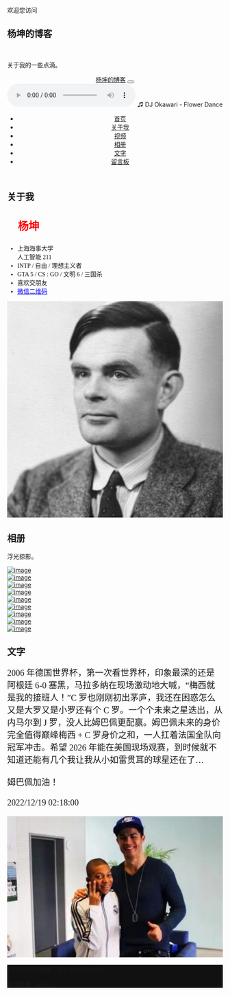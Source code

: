 <!DOCTYPE html>
<html>
  <head>
    <meta charset="utf-8">
    <meta http-equiv="X-UA-Compatible" content="IE=edge">
    <meta name="description" content="">
    <meta name="viewport" content="width=device-width, initial-scale=1">
    <meta name="robots" content="all,follow">
    <link rel="stylesheet" href="vendor/bootstrap/css/bootstrap.min.css">
    <link rel="stylesheet" href="vendor/font-awesome/css/font-awesome.min.css">
    <link rel="stylesheet" href="https://fonts.googleapis.com/css?family=Montserrat:400,700|Cardo:400,400italic,700">
    <link rel="stylesheet" href="vendor/lightbox2/css/lightbox.min.css">
    <link rel="stylesheet" href="css/style.default.css" id="theme-stylesheet">
    <link rel="stylesheet" href="css/custom.css">
    <link rel="shortcut icon" href="img/favicon.png">
    <link rel="stylesheet" href="https://cdnjs.cloudflare.com/ajax/libs/leaflet/1.4.0/leaflet.css">
	<link rel="stylesheet" href="https://fonts.googleapis.com/css?family=Noto+Sans+SC:100,300,400,500,700,900">
  </head>
  <body>
    <section id="intro" style="background-image: url('img/Bridge.png');" class="intro">
      <div class="overlay"></div>
      <div class="content">
        <div class="container clearfix">
          <div class="row">
            <div class="col-lg-8 col-md-12 mx-auto">
              <p style="font-family:Noto Sans SC;">欢迎您访问&nbsp;</p>
              <h1 style="font-family:Noto Sans SC;">杨坤的博客&nbsp;</h1>
				<br>
              <p style="font-family:Noto Sans SC;">关于我的一些点滴。</p>
            </div>
          </div>
        </div>
      </div>
    </section>
    <header class="header">
      <nav class="navbar navbar-expand-lg">
        <div class="container"><a href="#intro" class="navbar-brand link-scroll" style="font-family:Noto Sans SC;">杨坤的博客</a>
          <button type="button" data-toggle="collapse" data-target="#navbarSupportedContent" aria-controls="navbarSupportedContent" aria-expanded="false" aria-label="Toggle navigation" class="navbar-toggler navbar-toggler-right"><i class="fa fa-bars"></i></button>
          <div id="navbarSupportedContent" class="collapse navbar-collapse">
			<audio controls loop="true">
  			<source src="FlowerDance.mp3" type="audio/mpeg">
			<source src="https://github.com/AlanTuring01/alanblog.github.io/tree/main/FlowerDance.mp3" type="video/mpeg" loop="-1">
			</audio>
			♫  DJ Okawari - Flower Dance
            <ul class="navbar-nav ml-auto">
              <li class="nav-item"><a href="#intro" class="nav-link link-scroll" style="font-family:Noto Sans SC;">首页</a></li>
              <li class="nav-item"><a href="#about" class="nav-link link-scroll" style="font-family:Noto Sans SC;">关于我</a></li>
              <li class="nav-item"><a href="#services" class="nav-link link-scroll" style="font-family:Noto Sans SC;">视频</a></li>
              <li class="nav-item"><a href="#portfolio" class="nav-link link-scroll" style="font-family:Noto Sans SC;">相册</a></li>
              <li class="nav-item"><a href="#text" class="nav-link link-scroll" style="font-family:Noto Sans SC;">文字</a></li>
              <li class="nav-item"><a href="#contact" class="nav-link link-scroll" style="font-family:Noto Sans SC;">留言板</a></li>
            </ul>
          </div>
        </div>
      </nav>
    </header>
    <section id="about" class="text">
      <div class="container">
        <div class="row">
          <div class="col-lg-6">
            <h2 class="heading">关于我</h2>
            <h3 style="font-family:Noto Sans SC;color:red;font-size:25px;">&nbsp; &nbsp; 杨坤</h3>
            <ul style="font-family:Noto Sans SC;">
			<li>上海海事大学<br>人工智能 211</li>
  			<li>INTP / 自由 / 理想主义者</li>
			<li>GTA 5 / CS : GO / 文明 6 / 三国杀</li>
			<li>喜欢交朋友</li>
			<li><a href="img/WechatQRCode.png" style="font-family:Noto Sans SC;color:blue;">微信二维码</a></li>
			</ul>
          </div>
          <div class="col-lg-5 mx-auto">
            <p><img src="img/Alan Turing.png" alt="GFW has blcoked this picture." class="img-fluid rounded-circle"></p>
          </div>
        </div>
      </div>
    </section>
    <section id="portfolio" class="gallery">
      <div class="container clearfix">
        <div class="row">
          <div class="col-lg-12">
            <div class="row">
              <div class="col-md-12 col-lg-8">
                <h2 class="heading" style="font-family:Noto Sans SC;">相册</h2>
                <p style="font-family:Noto Sans SC;">浮光掠影。</p>
              </div>
            </div>
            <div class="row">
				<div class="col-md-4">
                <div class="box"><a href="img/11.png" data-lightbox="image-1" data-title="Some footer information" class="has-border"><img src="img/11.png" alt="image" class="img-fluid"></a></div>
              </div>
				<div class="col-md-4">
                <div class="box"><a href="img/12.png" data-lightbox="image-1" data-title="Some footer information" class="has-border"><img src="img/12.png" alt="image" class="img-fluid"></a></div>
              </div>
              <div class="col-md-4">
                <div class="box"><a href="img/14.png" data-lightbox="image-1" data-title="Some footer information" class="has-border"><img src="img/14.png" alt="image" class="img-fluid"></a></div>
              </div>
            </div>
            <div class="row">
              <div class="col-md-4">
                <div class="box"><a href="img/15.png" data-lightbox="image-1" data-title="Some footer information" class="has-border"><img src="img/15.png" alt="image" class="img-fluid"></a></div>
              </div>
              <div class="col-md-4">
                <div class="box"><a href="img/16.png" data-lightbox="image-1" data-title="Some footer information" class="has-border"><img src="img/16.png" alt="image" class="img-fluid"></a></div>
              </div>
              <div class="col-md-4">
                <div class="box"><a href="img/17.png" data-lightbox="image-1" data-title="Some footer information" class="has-border"><img src="img/17.png" alt="image" class="img-fluid"></a></div>
              </div>
            </div>
            <div class="row">
              <div class="col-md-4">
                <div class="box"><a href="img/18.png" data-lightbox="image-1" data-title="Some footer information" class="has-border"><img src="img/18.png" alt="image" class="img-fluid"></a></div>
              </div>
              <div class="col-md-4">
                <div class="box"><a href="img/19.png" data-lightbox="image-1" data-title="Some footer information" class="has-border"><img src="img/19.png" alt="image" class="img-fluid"></a></div>
              </div>
              <div class="col-md-4">
                <div class="box"><a href="img/20.png" data-lightbox="image-1" data-title="Some footer information" class="has-border"><img src="img/20.png" alt="image" class="img-fluid"></a></div>
              </div>
				</div>
              </div>
              </div>
            </div>
    </section>
    <section id="text" class="text-page section-inverse">
      <div class="container">
        <div class="row">
          <div class="col-lg-12">
            <h2 class="heading" style="font-family:Noto Sans SC;">文字</h2>
            <div class="row">
              <div class="col-md-6">
                <p style="font-family:Noto Sans SC;font-size:20px;">2006 年德国世界杯，第一次看世界杯，印象最深的还是阿根廷 6-0 塞黑，马拉多纳在现场激动地大喊，“梅西就是我的接班人！”C 罗也刚刚初出茅庐，我还在困惑怎么又是大罗又是小罗还有个 C 罗。一个个未来之星迭出，从内马尔到 J 罗，没人比姆巴佩更配赢。姆巴佩未来的身价完全值得巅峰梅西 + C 罗身价之和，一人扛着法国全队向冠军冲击。希望 2026 年能在美国现场观赛，到时候就不知道还能有几个我让我从小如雷贯耳的球星还在了…<br><br>
                姆巴佩加油！<br><br>2022/12/19 02:18:00</p>
              </div>
              <div class="col-md-6">
                <p><img src="img/MC.png" alt="GFW has blcoked this picture."></p>
              </div>
            </div>
          </div>
        </div>
      </div>
    </section>
<footer style="background-color: #111;">
  <div class="container"> 
        <div class="row copyright">
          <div class="col-md-6">
            <p class="mb-md-0 text-center text-md-left" style="font-family:Noto Sans SC;">&copy;2022-2023 杨坤&nbsp; All Rights Reserved.</p>
          </div>
          <div class="col-md-6">
            <p class="credit mb-md-0 text-center text-md-right" style="font-family:Noto Sans SC;">友情链接&nbsp;&nbsp;
			 <a href="https://ausertdream.github.io" target="_blank" style="font-family:Noto Sans SC;">Ausert&nbsp;&nbsp;</a>
			  </p>
          </div>
        </div>
      </div>
    </footer>
  </body>
</html>

